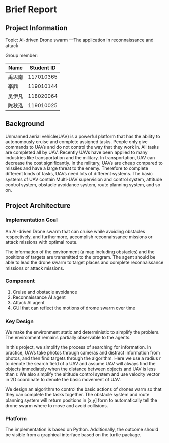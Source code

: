 # Brief Report

## Project Information

Topic: AI-driven Drone swarm —The application in reconnaissance and attack

Group member:

| Name   | Student ID |
| ------ | ---------- |
| 禹思南 | 117010365  |
| 李鼎   | 119010144  |
| 吴伊凡 | 118020064  |
| 陈秋泓 | 119010025  |

## Background

Unmanned aerial vehicle(UAV) is a powerful platform that has the ability to autonomously cruise and complete assigned tasks. People only give commands to UAVs and do not control the way that they work in. All tasks are completed all by UAV.  Recently UAVs have been applied to many industries like transportation and the military. In transportation, UAV can decrease the cost significantly. In the military, UAVs are cheap compared to missiles and have a large threat to the enemy. Therefore to complete different kinds of tasks, UAVs need lots of different systems. The basic systems of UAV contain Multi-UAV supervision and control system, attitude control system, obstacle avoidance system, route planning system, and so on. 

## Project Architecture

### Implementation Goal

An AI-driven Drone swarm that can cruise while avoiding obstacles respectively, and furthermore, accomplish reconnaissance missions or attack missions with optimal route. 

The information of the environment (a map including obstacles) and the positions of targets are transmitted to the program. The agent should be able to lead the drone swarm to target places and complete reconnaissance missions or attack missions.

### Component

1. Cruise and obstacle avoidance
2. Reconnaissance AI agent
3. Attack AI agent
4. GUI that can reflect the motions of drome swarm over time

### Key Design

We make the environment static and deterministic to simplify the problem. The environment remains partially observable to the agents. 

In this project, we simplify the process of searching for information. In practice, UAVs take photos through cameras and distract information from photos, and then find targets through the algorithm. Here we use a radius r to denote the search field  of a UAV and assume UAV will always find the objects immediately when the distance between objects and UAV is less than r. We also simplify the altitude control system and use velocity vector in 2D coordinate to denote the basic movement of UAV.

We design an algorithm to control the basic actions of drones warm so that they can complete the tasks together. The obstacle system and route planning system will return positions in [x,y] form to automatically tell the drone swarm where to move and avoid collisions.

### Platform

The implementation is based on Python. Additionally, the outcome should be visible from a graphical interface based on the turtle package.

 

 